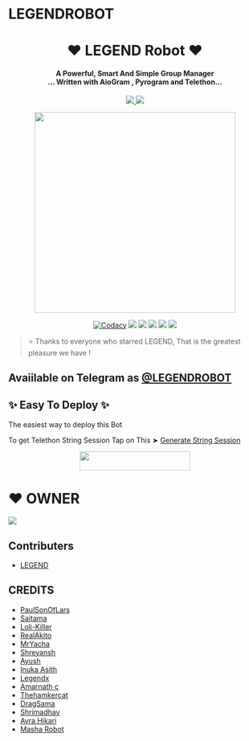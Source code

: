 # LEGENDROBOT

<h1 align="center"><b>❤️ LEGEND Robot  ❤️</b></h1>

<h4 align="center">A Powerful, Smart And Simple Group Manager <br> ... Written with AioGram , Pyrogram and Telethon...</h4>
<p align='center'>
  <a href="https://www.python.org/" alt="made-with-python"> <img src="https://img.shields.io/badge/Made%20with-Python-1f425f.svg?style=flat-square&logo=python&color=blue" /> </a>
  <a href="https://github.com/LEGEND-OS/LEGENDROBOT/graphs/commit-activity" alt="Maintenance"> <img src="https://img.shields.io/badge/Maintained%3F-yes-green.svg?style=flat-square" /> </a>
</p>

<p align="center"><a href="https://t.me/Legend_Mr_Hacker"><img src="https://telegra.ph/file/66c79bfa7198b51e4b539.jpg" width="400"></a></p>

<p align="center">
    <a href="https://app.codacy.com/manual/LEGEND-OS/LEGENDROBOT/dashboard"> <img src="https://img.shields.io/codacy/grade/4d58f2a402b54aed8a7d95f7add45a81?color=brightgreen&logo=codacy&logoColor=green&style=for-the-badge" alt="Codacy" /></a>
    <a href="https://github.com/LEGEND-OS/LEGENDROBOT"> <img src="https://img.shields.io/github/repo-size/LEGEND-OS/LEGENDROBOT?color=orange&logo=github&logoColor=green&style=for-the-badge" /></a>
    <a href="https://github.com/LEGEND-OS/LEGENDROBOT/commits/prince"> <img src="https://img.shields.io/github/last-commit/LEGEND-OS/LEGENDROBOT?color=brown&logo=github&logoColor=green&style=for-the-badge" /></a>
    <a href="https://github.com/LEGEND-OS/LEGENDROBOT/issues"> <img src="https://img.shields.io/github/issues/LEGEND-OS/LEGENDROBOT?color=blueviolet&logo=github&logoColor=green&style=for-the-badge" /></a>
    <a href="https://github.com/LEGEND-OS/LEGENDROBOT/network/members"> <img src="https://img.shields.io/github/forks/LEGEND-OS/LEGENDROBOT?color=red&logo=github&logoColor=green&style=for-the-badge" /></a>  
    <a href="https://pypi.org/project/Telethon/"> <img src="https://img.shields.io/pypi/v/telethon?color=yellow&label=telethon&logo=python&logoColor=green&style=for-the-badge" /></a>
</p>

> ⭐️ Thanks to everyone who starred LEGEND, That is the greatest pleasure we have !

## Avaiilable on Telegram as [@LEGENDROBOT](https://t.me/LEGENDROBOT)

## ✨ Easy To Deploy ✨
The easiest way to deploy this Bot

To get Telethon String Session Tap on This ➤ [Generate String Session](https://replit.com/@KrishnaJaiswal1/LEGENDBOT#main.py)

<p align="center"><a href="https://heroku.com/deploy?template=https://github.com/LEGEND-OS/LEGENDROBOT"> <img src="https://img.shields.io/badge/Deploy%20To%20Heroku-black?style=for-the-badge&logo=heroku" width="220" height="38.45"/></a></p>
 
 
# ❤️ OWNER
<a href="https://t.me/Legend_Mr_Hacker"><img src="https://img.shields.io/badge/Join-Telegram%20Channel-red.svg?logo=Telegram"></a>

## Contributers

- [LEGEND](https://github.com/LEGEND-OS)

## CREDITS

- [PaulSonOfLars](https://github.com/PaulSonOfLars/tgbot)
- [Saitama](https://github.com/AnimeKaizoku)
- [Loli-Killer](https://github.com/Loli-Killer)
- [RealAkito](https://github.com/RealAkito)
- [MrYacha](https://github.com/MrYacha)
- [Shreyansh](https://github.com/okay-retard)
- [Ayush](https://github.com/MissJuliaRobot/MissJuliaRobot)
- [Inuka Asith](https://github.com/inukaasith)
- [Legendx](https://github.com/LEGENDXOP)
- [Amarnath c](https://github.com/Amarnathcdj)
- [Thehamkercat](https://github.com/thehamkercat)
- [DragSama](https://github.com/DragSama)
- [Shrimadhav](https://github.com/SpEcHiDe)
- [Ayra Hikari](https://github.com/AyraHikari)
- [Masha Robot](https://github.com/Mr-Dark-Prince/MashaRoBot)
